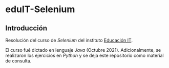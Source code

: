 # eduIT-Selenium

## Introducción

Resolución del curso de *Selenium* del instituto [Educación IT](https://www.educacionit.com/).

El curso fué dictado en lenguaje *Java* (Octubre 2021).
Adicionalmente, se realizaron los ejercicios en *Python* y se deja este repositorio como material de consulta.
